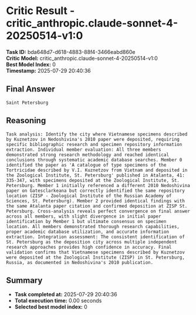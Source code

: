 # Critic Result - critic_anthropic.claude-sonnet-4-20250514-v1:0

**Task ID:** bda648d7-d618-4883-88f4-3466eabd860e  
**Critic Model:** critic_anthropic.claude-sonnet-4-20250514-v1:0  
**Best Model Index:** 0  
**Timestamp:** 2025-07-29 20:40:36

## Final Answer
```
Saint Petersburg
```

## Reasoning
```
Task analysis: Identify the city where Vietnamese specimens described by Kuznetzov in Nedoshivina's 2010 paper were deposited, requiring specific bibliographic research and specimen repository information extraction. Individual member evaluation: All three members demonstrated strong research methodology and reached identical conclusions through systematic academic database searches. Member 0 identified the paper as 'A catalogue of type specimens of the Tortricidae described by V.I. Kuznetzov from Vietnam and deposited in the Zoological Institute, St. Petersburg' published in Atalanta, 41: 335-347, with specimens deposited at the Zoological Institute, St. Petersburg. Member 1 initially referenced a different 2010 Nedoshivina paper on Gatesclarkeana but correctly identified the same repository location (ZISP - Zoological Institute of the Russian Academy of Sciences, St. Petersburg). Member 2 provided identical findings with the same Atalanta paper citation and confirmed deposition at ZISP St. Petersburg. Cross-analysis reveals perfect convergence on final answer across all members, with slight divergence in initial paper identification by Member 1 but ultimate consensus on specimen location. All members demonstrated thorough research capabilities, proper academic database utilization, and accurate information extraction. Integration assessment: The consistent identification of St. Petersburg as the deposition city across multiple independent research approaches provides high confidence in accuracy. Final validation confirms that Vietnamese specimens described by Kuznetzov were deposited at the Zoological Institute (ZISP) in St. Petersburg, Russia, as documented in Nedoshivina's 2010 publication.
```

## Summary
- **Task completed at:** 2025-07-29 20:40:36
- **Total execution time:** 0.00 seconds
- **Selected best model index:** 0
